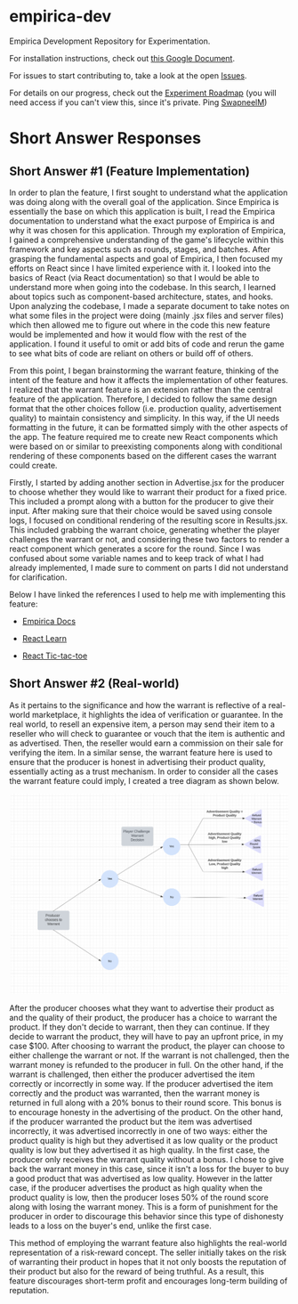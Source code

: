 
# empirica-dev

Empirica Development Repository for Experimentation.

  

For installation instructions, check out [this Google Document](https://docs.google.com/document/d/1h0MvtqK9ss_Yw3fcofB_j0B_T7V7GodYdjEjKUqiPws/edit?usp=sharing).

  

For issues to start contributing to, take a look at the open [Issues](https://github.com/Digital-Information-Research-Lab/empirica-dev/issues).

  

For details on our progress, check out the [Experiment Roadmap](https://github.com/orgs/Digital-Information-Research-Lab/projects/2) (you will need access if you can't view this, since it's private. Ping [SwapneelM](https://github.com/swapneelm))

  

# Short Answer Responses
## Short Answer #1 (Feature Implementation)

In order to plan the feature, I first sought to understand what the application was doing along with the overall goal of the application. Since Empirica is essentially the base on which this application is built, I read the Empirica documentation to understand what the exact purpose of Empirica is and why it was chosen for this application. Through my exploration of Empirica, I gained a comprehensive understanding of the game's lifecycle within this framework and key aspects such as rounds, stages, and batches. After grasping the fundamental aspects and goal of Empirica, I then focused my efforts on React since I have limited experience with it. I looked into the basics of React (via React documentation) so that I would be able to understand more when going into the codebase. In this search, I learned about topics such as component-based architecture, states, and hooks. Upon analyzing the codebase, I made a separate document to take notes on what some files in the project were doing (mainly .jsx files and server files) which then allowed me to figure out where in the code this new feature would be implemented and how it would flow with the rest of the application. I found it useful to omit or add bits of code and rerun the game to see what bits of code are reliant on others or build off of others.

From this point, I began brainstorming the warrant feature, thinking of the intent of the feature and how it affects the implementation of other features. I realized that the warrant feature is an extension rather than the central feature of the application. Therefore, I decided to follow the same design format that the other choices follow (i.e. production quality, advertisement quality) to maintain consistency and simplicity. In this way, if the UI needs formatting in the future, it can be formatted simply with the other aspects of the app. The feature required me to create new React components which were based on or similar to preexisting components along with conditional rendering of these components based on the different cases the warrant could create. 

Firstly, I started by adding another section in Advertise.jsx for the producer to choose whether they would like to warrant their product for a fixed price. This included a prompt along with a button for the producer to give their input. After making sure that their choice would be saved using console logs, I focused on conditional rendering of the resulting score in Results.jsx. This included grabbing the warrant choice, generating whether the player challenges the warrant or not, and considering these two factors to render a react component which generates a score for the round. Since I was confused about some variable names and to keep track of what I had already implemented, I made sure to comment on parts I did not understand for clarification.

Below I have linked the references I used to help me with implementing this feature:

* [Empirica Docs](https://docs.empirica.ly/overview/lifecycle)

* [React Learn](https://react.dev/learn)

* [React Tic-tac-toe](https://react.dev/learn/tutorial-tic-tac-toe#passing-data-through-props)

## Short Answer #2 (Real-world)

As it pertains to the significance and how the warrant is reflective of a real-world marketplace, it highlights the idea of verification or guarantee. In the real world, to resell an expensive item, a person may send their item to a reseller who will check to guarantee or vouch that the item is authentic and as advertised. Then, the reseller would earn a commission on their sale for verifying the item. In a similar sense, the warrant feature here is used to ensure that the producer is honest in advertising their product quality, essentially acting as a trust mechanism. In order to consider all the cases the warrant feature could imply, I created a tree diagram as shown below. 

<p align="center">
  <img src="images/tree.png" alt="tree" width="500" >
</p>


After the producer chooses what they want to advertise their product as and the quality of their product, the producer has a choice to warrant the product. If they don't decide to warrant, then they can continue. If they decide to warrant the product, they will have to pay an upfront price, in my case $100. After choosing to warrant the product, the player can choose to either challenge the warrant or not. If the warrant is not challenged, then the warrant money is refunded to the producer in full. On the other hand, if the warrant is challenged, then either the producer advertised the item correctly or incorrectly in some way. If the producer advertised the item correctly and the product was warranted, then the warrant money is returned in full along with a 20% bonus to their round score. This bonus is to encourage honesty in the advertising of the product. On the other hand, if the producer warranted the product but the item was advertised incorrectly, it was advertised incorrectly in one of two ways: either the product quality is high but they advertised it as low quality or the product quality is low but they advertised it as high quality. In the first case, the producer only receives the warrant quality without a bonus. I chose to give back the warrant money in this case, since it isn't a loss for the buyer to buy a good product that was advertised as low quality. However in the latter case, if the producer advertises the product as high quality when the product quality is low, then the producer loses 50% of the round score along with losing the warrant money. This is a form of punishment for the producer in order to discourage this behavior since this type of dishonesty leads to a loss on the buyer's end, unlike the first case. 

This method of employing the warrant feature also highlights the real-world representation of a risk-reward concept. The seller initially takes on the risk of warranting their product in hopes that it not only boosts the reputation of their product but also for the reward of being truthful. As a result, this feature discourages short-term profit and encourages long-term building of reputation.

